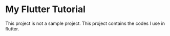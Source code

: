 # My Flutter Tutorial

This project is not a sample project. This project contains the codes I use in flutter.
